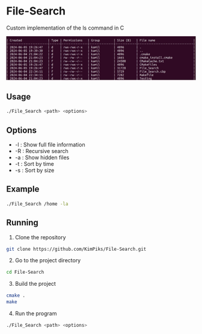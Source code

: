 # File-Search

Custom implementation of the ls command in C

<img src="https://github.com/KimPiks/File-Search/blob/main/preview-image.png">

## Usage

```bash
./File_Search <path> <options>
```

## Options
* -l : Show full file information
* -R : Recursive search
* -a : Show hidden files
* -t : Sort by time
* -s : Sort by size

## Example
```bash
./File_Search /home -la
```

## Running
1. Clone the repository
```bash
git clone https://github.com/KimPiks/File-Search.git
```

2. Go to the project directory
```bash
cd File-Search
```

3. Build the project
```bash
cmake .
make
```

4. Run the program
```bash
./File_Search <path> <options>
```